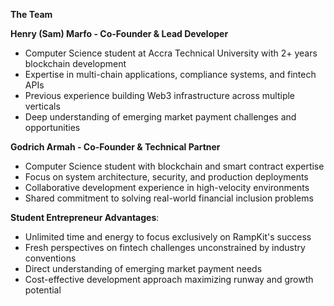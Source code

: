 **The Team**

**Henry (Sam) Marfo - Co-Founder & Lead Developer**
- Computer Science student at Accra Technical University with 2+ years blockchain development
- Expertise in multi-chain applications, compliance systems, and fintech APIs
- Previous experience building Web3 infrastructure across multiple verticals
- Deep understanding of emerging market payment challenges and opportunities

**Godrich Armah - Co-Founder & Technical Partner**
- Computer Science student with blockchain and smart contract expertise
- Focus on system architecture, security, and production deployments
- Collaborative development experience in high-velocity environments
- Shared commitment to solving real-world financial inclusion problems

**Student Entrepreneur Advantages**:
- Unlimited time and energy to focus exclusively on RampKit's success
- Fresh perspectives on fintech challenges unconstrained by industry conventions
- Direct understanding of emerging market payment needs
- Cost-effective development approach maximizing runway and growth potential

